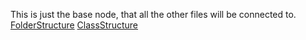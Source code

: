 This is just the base node, that all the other files will be connected to.
[FolderStructure](FolderStructure.md)
[ClassStructure](ClassStructure.md)
